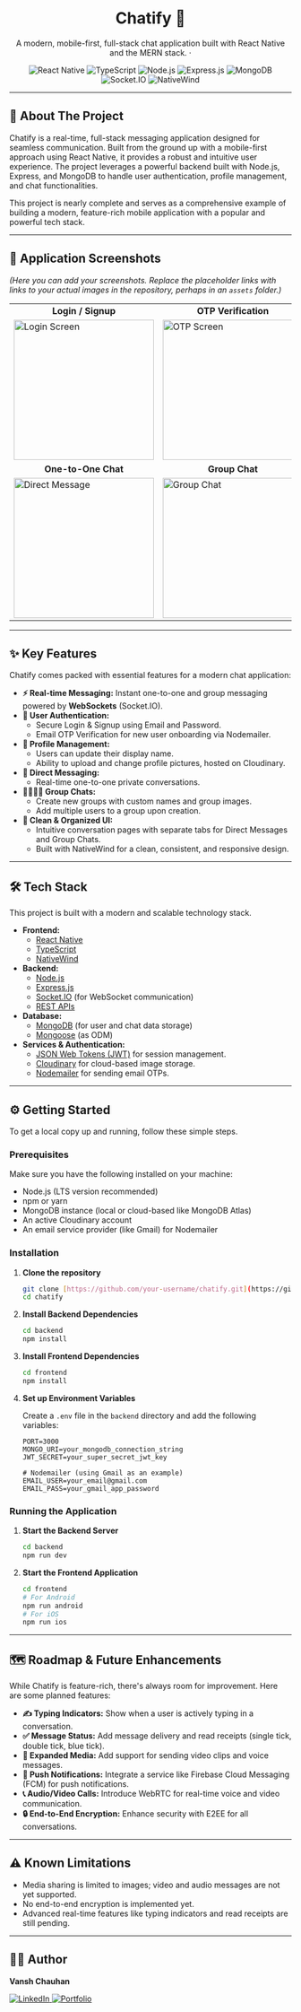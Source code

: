 <!-- <p align="center">
  <img src="https://raw.githubusercontent.com/user-name/repo-name/main/assets/chatify-logo.png" alt="Chatify Logo" width="150"/>
</p> -->
<h1 align="center">Chatify 🚀</h1>

<p align="center">
  A modern, mobile-first, full-stack chat application built with React Native and the MERN stack.
  <!-- <br /> -->
  <!-- <a href="#-key-features"><strong>Explore the features »</strong></a> -->
  <!-- <br />
  <br /> -->
  <!-- <a href="#-known-limitations">Report Bug</a> -->
  ·
  <!-- <a href="#-future-enhancements">Request Feature</a> -->
</p>

<p align="center">
  <img src="https://img.shields.io/badge/React_Native-20232A?style=for-the-badge&logo=react&logoColor=61DAFB" alt="React Native">
  <img src="https://img.shields.io/badge/TypeScript-007ACC?style=for-the-badge&logo=typescript&logoColor=white" alt="TypeScript">
  <img src="https://img.shields.io/badge/Node.js-339933?style=for-the-badge&logo=nodedotjs&logoColor=white" alt="Node.js">
  <img src="https://img.shields.io/badge/Express.js-000000?style=for-the-badge&logo=express&logoColor=white" alt="Express.js">
  <img src="https://img.shields.io/badge/MongoDB-4EA94B?style=for-the-badge&logo=mongodb&logoColor=white" alt="MongoDB">
	<img src="https://img.shields.io/badge/Socket.io-010101?&style=for-the-badge&logo=Socket.io&logoColor=white" alt="Socket.IO">
  <img src="https://img.shields.io/badge/NativeWind-38B2AC?style=for-the-badge&logo=tailwindcss&logoColor=white" alt="NativeWind">
</p>

---

## 📖 About The Project

Chatify is a real-time, full-stack messaging application designed for seamless communication. Built from the ground up with a mobile-first approach using React Native, it provides a robust and intuitive user experience. The project leverages a powerful backend built with Node.js, Express, and MongoDB to handle user authentication, profile management, and chat functionalities.

This project is nearly complete and serves as a comprehensive example of building a modern, feature-rich mobile application with a popular and powerful tech stack.

---

## 📸 Application Screenshots

*(Here you can add your screenshots. Replace the placeholder links with links to your actual images in the repository, perhaps in an `assets` folder.)*

<table>
  <tr>
    <td align="center"><strong>Login / Signup</strong></td>
    <td align="center"><strong>OTP Verification</strong></td>
    <td align="center"><strong>Chat List (Tabs)</strong></td>
  </tr>
  <tr>
    <td><img src="https://raw.githubusercontent.com/user-name/repo-name/main/assets/screenshot1.png" alt="Login Screen" width="250"/></td>
    <td><img src="https://raw.githubusercontent.com/user-name/repo-name/main/assets/screenshot2.png" alt="OTP Screen" width="250"/></td>
    <td><img src="https://raw.githubusercontent.com/user-name/repo-name/main/assets/screenshot3.png" alt="Chat List" width="250"/></td>
  </tr>
  <tr>
    <td align="center"><strong>One-to-One Chat</strong></td>
    <td align="center"><strong>Group Chat</strong></td>
    <td align="center"><strong>Profile Management</strong></td>
  </tr>
  <tr>
    <td><img src="https://raw.githubusercontent.com/user-name/repo-name/main/assets/screenshot4.png" alt="Direct Message" width="250"/></td>
    <td><img src="https://raw.githubusercontent.com/user-name/repo-name/main/assets/screenshot5.png" alt="Group Chat" width="250"/></td>
    <td><img src="https://raw.githubusercontent.com/user-name/repo-name/main/assets/screenshot6.png" alt="Profile" width="250"/></td>
  </tr>
</table>


---

## ✨ Key Features

Chatify comes packed with essential features for a modern chat application:

* **⚡ Real-time Messaging:** Instant one-to-one and group messaging powered by **WebSockets** (Socket.IO).
* **🔐 User Authentication:**
    * Secure Login & Signup using Email and Password.
    * Email OTP Verification for new user onboarding via Nodemailer.
* **👤 Profile Management:**
    * Users can update their display name.
    * Ability to upload and change profile pictures, hosted on Cloudinary.
* **💬 Direct Messaging:**
    * Real-time one-to-one private conversations.
* **👨‍👩‍👧‍👦 Group Chats:**
    * Create new groups with custom names and group images.
    * Add multiple users to a group upon creation.
* **📱 Clean & Organized UI:**
    * Intuitive conversation pages with separate tabs for Direct Messages and Group Chats.
    * Built with NativeWind for a clean, consistent, and responsive design.

---

## 🛠️ Tech Stack

This project is built with a modern and scalable technology stack.

* **Frontend:**
    * [React Native](https://reactnative.dev/)
    * [TypeScript](https://www.typescriptlang.org/)
    * [NativeWind](https://www.nativewind.dev/)
* **Backend:**
    * [Node.js](https://nodejs.org/)
    * [Express.js](https://expressjs.com/)
    * [Socket.IO](https://socket.io/) (for WebSocket communication)
    * [REST APIs](https://restfulapi.net/)
* **Database:**
    * [MongoDB](https://www.mongodb.com/) (for user and chat data storage)
    * [Mongoose](https://mongoosejs.com/) (as ODM)
* **Services & Authentication:**
    * [JSON Web Tokens (JWT)](https://jwt.io/) for session management.
    * [Cloudinary](https://cloudinary.com/) for cloud-based image storage.
    * [Nodemailer](https://nodemailer.com/) for sending email OTPs.

---

## ⚙️ Getting Started

To get a local copy up and running, follow these simple steps.

### Prerequisites

Make sure you have the following installed on your machine:
* Node.js (LTS version recommended)
* npm or yarn
* MongoDB instance (local or cloud-based like MongoDB Atlas)
* An active Cloudinary account
* An email service provider (like Gmail) for Nodemailer

### Installation

1.  **Clone the repository**
    ```sh
    git clone [https://github.com/your-username/chatify.git](https://github.com/your-username/chatify.git)
    cd chatify
    ```

2.  **Install Backend Dependencies**
    ```sh
    cd backend
    npm install
    ```

3.  **Install Frontend Dependencies**
    ```sh
    cd frontend
    npm install
    ```

4.  **Set up Environment Variables**

    Create a `.env` file in the `backend` directory and add the following variables:
    ```env
    PORT=3000
    MONGO_URI=your_mongodb_connection_string
    JWT_SECRET=your_super_secret_jwt_key

    # Nodemailer (using Gmail as an example)
    EMAIL_USER=your_email@gmail.com
    EMAIL_PASS=your_gmail_app_password
    ```

### Running the Application

1.  **Start the Backend Server**
    ```sh
    cd backend
    npm run dev
    ```

2.  **Start the Frontend Application**
    ```sh
    cd frontend
    # For Android
    npm run android
    # For iOS
    npm run ios
    ```

---

## 🗺️ Roadmap & Future Enhancements

While Chatify is feature-rich, there's always room for improvement. Here are some planned features:

* **✍️ Typing Indicators:** Show when a user is actively typing in a conversation.
* **✅ Message Status:** Add message delivery and read receipts (single tick, double tick, blue tick).
* **🎥 Expanded Media:** Add support for sending video clips and voice messages.
* **🔔 Push Notifications:** Integrate a service like Firebase Cloud Messaging (FCM) for push notifications.
* **📞 Audio/Video Calls:** Introduce WebRTC for real-time voice and video communication.
* **🔒 End-to-End Encryption:** Enhance security with E2EE for all conversations.

---

## ⚠️ Known Limitations

* Media sharing is limited to images; video and audio messages are not yet supported.
* No end-to-end encryption is implemented yet.
* Advanced real-time features like typing indicators and read receipts are still pending.

---

## 👨‍💻 Author
**Vansh Chauhan** 
<p><a href="https://www.linkedin.com/in/vanshchauhan0/" target="_blank">
    <img src="https://img.shields.io/badge/LinkedIn-0077B5?style=for-the-badge&logo=linkedin&logoColor=white" alt="LinkedIn"/>
  </a>
  <a href="https://vansh-chauhan.netlify.app/" target="_blank">
    <img src="https://img.shields.io/badge/Portfolio-000000?style=for-the-badge&logo=briefcase&logoColor=white" alt="Portfolio"/>
  </a></p>
